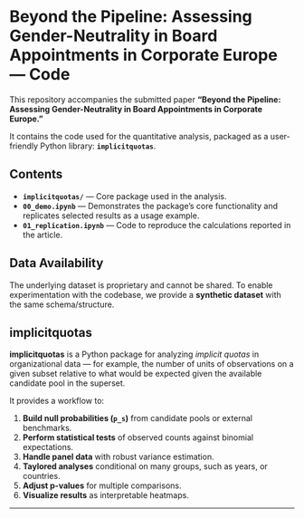# Beyond the Pipeline: Assessing Gender-Neutrality in Board Appointments in Corporate Europe — Code

This repository accompanies the submitted paper **“Beyond the Pipeline: Assessing Gender-Neutrality in Board Appointments in Corporate Europe.”**

It contains the code used for the quantitative analysis, packaged as a user-friendly Python library: **`implicitquotas`**.

## Contents
- **`implicitquotas/`** — Core package used in the analysis.
- **`00_demo.ipynb`** — Demonstrates the package’s core functionality and replicates selected results as a usage example.
- **`01_replication.ipynb`** — Code to reproduce the calculations reported in the article.

## Data Availability
The underlying dataset is proprietary and cannot be shared. To enable experimentation with the codebase, we provide a **synthetic dataset** with the same schema/structure.



## implicitquotas
**implicitquotas** is a Python package for analyzing *implicit quotas* in organizational data — for example, the number of units of observations on a given subset relative to what would be expected given the available candidate pool in the superset.  

It provides a workflow to:

1. **Build null probabilities (`p_s`)** from candidate pools or external benchmarks.  
2. **Perform statistical tests** of observed counts against binomial expectations.  
3. **Handle panel data** with robust variance estimation.  
4. **Taylored analyses** conditional on many groups, such as years, or countries.  
5. **Adjust p-values** for multiple comparisons.  
6. **Visualize results** as interpretable heatmaps.


---
